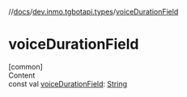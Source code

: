 //[docs](../../index.md)/[dev.inmo.tgbotapi.types](index.md)/[voiceDurationField](voice-duration-field.md)



# voiceDurationField  
[common]  
Content  
const val [voiceDurationField](voice-duration-field.md): [String](https://kotlinlang.org/api/latest/jvm/stdlib/kotlin/-string/index.html)  



